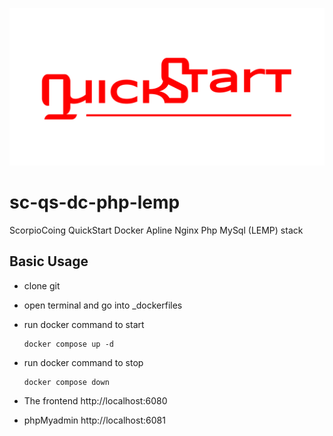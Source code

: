 ![image](quickstart-github-banner.png)

# sc-qs-dc-php-lemp

ScorpioCoing QuickStart Docker Apline Nginx Php MySql (LEMP) stack

## Basic Usage

- clone git
- open terminal and go into \_dockerfiles
- run docker command to start
  ```
  docker compose up -d
  ```
- run docker command to stop
  ```
  docker compose down
  ```
- The frontend http://localhost:6080

- phpMyadmin http://localhost:6081
